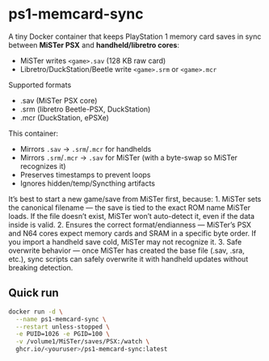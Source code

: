 # ps1-memcard-sync

A tiny Docker container that keeps PlayStation 1 memory card saves in sync between **MiSTer PSX** and **handheld/libretro cores**:

- MiSTer writes `<game>.sav` (128 KB raw card)
- Libretro/DuckStation/Beetle write `<game>.srm` or `<game>.mcr`

Supported formats
- .sav (MiSTer PSX core)
- .srm (libretro Beetle-PSX, DuckStation)
- .mcr (DuckStation, ePSXe)

This container:
- Mirrors `.sav` → `.srm`/`.mcr` for handhelds
- Mirrors `.srm`/`.mcr` → `.sav` for MiSTer (with a byte-swap so MiSTer recognizes it)
- Preserves timestamps to prevent loops
- Ignores hidden/temp/Syncthing artifacts

It’s best to start a new game/save from MiSTer first, because:
	1.	MiSTer sets the canonical filename — the save is tied to the exact ROM name MiSTer loads. If the file doesn’t exist, MiSTer won’t auto-detect it, even if the data inside is valid.
	2.	Ensures the correct format/endianness — MiSTer’s PSX and N64 cores expect memory cards and SRAM in a specific byte order. If you import a handheld save cold, MiSTer may not recognize it.
	3.	Safe overwrite behavior — once MiSTer has created the base file (.sav, .sra, etc.), sync scripts can safely overwrite it with handheld updates without breaking detection.

## Quick run

```sh
docker run -d \
  --name ps1-memcard-sync \
  --restart unless-stopped \
  -e PUID=1026 -e PGID=100 \
  -v /volume1/MiSTer/saves/PSX:/watch \
  ghcr.io/<youruser>/ps1-memcard-sync:latest
